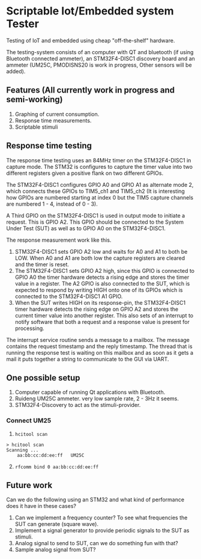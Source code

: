 # Scriptable Iot/Embedded system Tester

Testing of IoT and embedded using cheap "off-the-shelf" hardware. 

The testing-system consists of an computer with QT and bluetooth (if using Bluetooth connected ammeter),
an STM32F4-DISC1 discovery board and an ammeter (UM25C, PMODISNS20 is work in progress, Other sensors will be added).

## Features (All currently work in progress and semi-working)

1. Graphing of current consumption.
2. Response time measurements.
3. Scriptable stimuli

## Response time testing

The response time testing uses an 84MHz timer on the STM32F4-DISC1 in capture mode.
The STM32 is configures to capture the timer value into two different registers given a positive flank
on two different GPIOs.

The STM32F4-DISC1 configures GPIO A0 and GPIO A1 as alternate mode 2, which connects these
GPIOs to TIM5_ch1 and TIM5_ch2 (It is interesting how GPIOs are numbered starting at index 0
but the TIM5 capture channels are numbered 1 - 4, instead of 0 - 3).

A Third GPIO on the STM32F4-DISC1 is used in output mode to initiate a request. This is GPIO A2. This
GPIO should be connected to the System Under Test (SUT) as well as to GPIO A0 on the STM32F4-DISC1. 

The response measurement work like this.
1. STM32F4-DISC1 sets GPIO A2 low and waits for A0 and A1 to both be LOW.
   When A0 and A1 are both low the capture registers are cleared and the timer is reset.
2. The STM32F4-DISC1 sets GPIO A2 high, since this GPIO is connected to GPIO A0 the timer
   hardware detects a rising edge and stores the timer value in a register. The A2 GPIO is
   also connected to the SUT, which is expected to respond by writing HIGH onto one of its
   GPIOs which is connected to the STM32F4-DISC1 A1 GPIO.
3. When the SUT writes HIGH on its response-pin, the STM32F4-DISC1 timer hardware detects
   the rising edge on GPIO A2 and stores the current timer value into another register.
   This also sets of an interrupt to notify software that both a request and a response
   value is present for processing.

The interrupt service routine sends a message to a mailbox. The message contains
the request timestamp and the reply timestamp. The thread that is running the response
test is waiting on this mailbox and as soon as it gets a mail it puts together a
string to communicate to the GUI via UART.


## One possible setup

1. Computer capable of running Qt applications with Bluetooth.
2. Ruideng UM25C ammeter. very low sample rate, 2 - 3Hz it seems.
3. STM32F4-Discovery to act as the stimuli-provider. 

### Connect UM25

1. `hcitool scan` 

```
> hcitool scan
Scanning ...
	aa:bb:cc:dd:ee:ff	UM25C
```

2. `rfcomm bind 0 aa:bb:cc:dd:ee:ff`

## Future work

Can we do the following using an STM32 and what kind of performance does it have in these cases?

1. Can we implement a frequency counter? To see what frequencies the SUT can generate (square wave). 
2. Implement a signal generator to provide periodic signals to the SUT as stimuli. 
3. Analog signal to send to SUT, can we do something fun with that? 
3. Sample analog signal from SUT?
